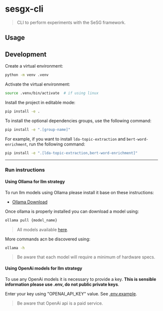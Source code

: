 # sesgx-cli

> CLI to perform experiments with the SeSG framework.

## Usage

## Development

Create a virtual environment:

```sh
python -m venv .venv
```

Activate the virtual environment:

```sh
source .venv/bin/activate  # if using linux
```

Install the project in editable mode:

```sh
pip install -e .
```

To install the optional dependencies groups, use the following command:

```sh
pip install -e ".[group-name]"
```

For example, if you want to install `lda-topic-extraction` and `bert-word-enrichment`, run the following command:

```sh
pip install -e ".[lda-topic-extraction,bert-word-enrichment]"
```
---
### Run instructions

#### Using Ollama for llm strategy

To run llm models using Ollama please install it base on these instructions:

- [Ollama Download](https://ollama.com/download)

Once ollama is properly installed you can download a model using:

```sh
ollama pull {model_name}
```

> All models available [here](https://ollama.com/library).

More commands acn be discovered using:
```sh
ollama -h
```

> Be aware that each model will require a minimum of hardware specs.

#### Using OpenAi models for llm strategy

To use any OpenAi models it is necessary to provide a key. **This is sensible information please use .env, do not public private keys**.

Enter your key using "OPENAI_API_KEY" value. See [.env.example](.env.example).

> Be aware that OpenAi api is a paid service.
